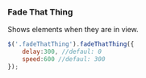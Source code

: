 ### Fade That Thing

Shows elements when they are in view.

```javascript
$('.fadeThatThing').fadeThatThing({
	delay:300, //defaul: 0
	speed:600 //defaul: 300
});
```